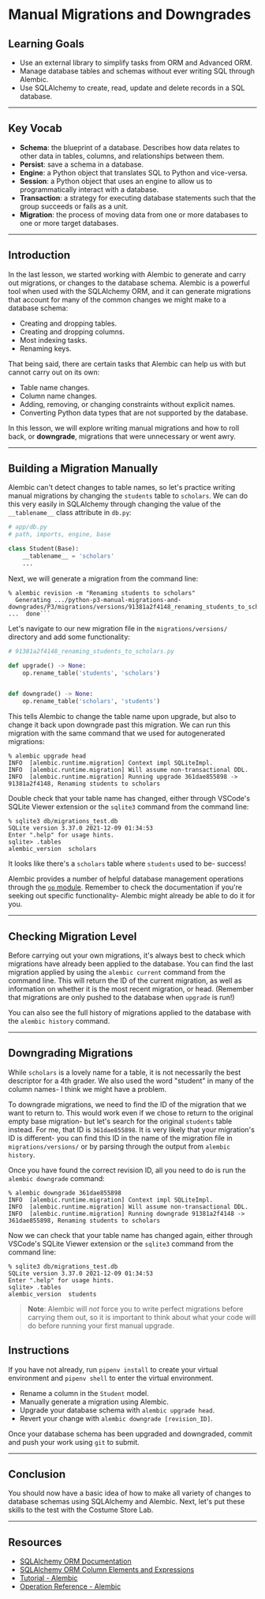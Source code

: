 # Manual Migrations and Downgrades

## Learning Goals

- Use an external library to simplify tasks from ORM and Advanced ORM.
- Manage database tables and schemas without ever writing SQL through Alembic.
- Use SQLAlchemy to create, read, update and delete records in a SQL database.

***

## Key Vocab

- **Schema**: the blueprint of a database. Describes how data relates to other
  data in tables, columns, and relationships between them.
- **Persist**: save a schema in a database.
- **Engine**: a Python object that translates SQL to Python and vice-versa.
- **Session**: a Python object that uses an engine to allow us to
  programmatically interact with a database.
- **Transaction**: a strategy for executing database statements such that
  the group succeeds or fails as a unit.
- **Migration**: the process of moving data from one or more databases to one
  or more target databases.

***

## Introduction

In the last lesson, we started working with Alembic to generate and carry out
migrations, or changes to the database schema. Alembic is a powerful tool when
used with the SQLAlchemy ORM, and it can generate migrations that account for
many of the common changes we might make to a database schema:

- Creating and dropping tables.
- Creating and dropping columns.
- Most indexing tasks.
- Renaming keys.

That being said, there are certain tasks that Alembic can help us with but
cannot carry out on its own:

- Table name changes.
- Column name changes.
- Adding, removing, or changing constraints without explicit names.
- Converting Python data types that are not supported by the database.

In this lesson, we will explore writing manual migrations and how to roll back,
or **downgrade**, migrations that were unnecessary or went awry.

***

## Building a Migration Manually

Alembic can't detect changes to table names, so let's practice writing manual
migrations by changing the `students` table to `scholars`. We can do this very
easily in SQLAlchemy through changing the value of the `__tablename__` class
attribute in `db.py`:

```py
# app/db.py
# path, imports, engine, base

class Student(Base):
    __tablename__ = 'scholars'
    ...
```

Next, we will generate a migration from the command line:

```console
% alembic revision -m "Renaming students to scholars"
  Generating .../python-p3-manual-migrations-and-downgrades/P3/migrations/versions/91381a2f4148_renaming_students_to_scholars.py ...  done```
```

Let's navigate to our new migration file in the `migrations/versions/` directory
and add some functionality:

```py
# 91381a2f4148_renaming_students_to_scholars.py

def upgrade() -> None:
    op.rename_table('students', 'scholars')


def downgrade() -> None:
    op.rename_table('scholars', 'students')
```

This tells Alembic to change the table name upon upgrade, but also to change
it back upon downgrade past this migration. We can run this migration with the
same command that we used for autogenerated migrations:

```console
% alembic upgrade head
INFO  [alembic.runtime.migration] Context impl SQLiteImpl.
INFO  [alembic.runtime.migration] Will assume non-transactional DDL.
INFO  [alembic.runtime.migration] Running upgrade 361dae855898 -> 91381a2f4148, Renaming students to scholars
```

Double check that your table name has changed, either through VSCode's
SQLite Viewer extension or the `sqlite3` command from the command line:

```console
% sqlite3 db/migrations_test.db
SQLite version 3.37.0 2021-12-09 01:34:53
Enter ".help" for usage hints.
sqlite> .tables
alembic_version  scholars
```

It looks like there's a `scholars` table where `students` used to be- success!

Alembic provides a number of helpful database management operations through the
[`op` module][op]. Remember to check the documentation if you're seeking out
specific functionality- Alembic might already be able to do it for you.

***

## Checking Migration Level

Before carrying out your own migrations, it's always best to check which
migrations have already been applied to the database. You can find the last
migration applied by using the `alembic current` command from the command line.
This will return the ID of the current migration, as well as information on
whether it is the most recent migration, or head. (Remember that migrations
are only pushed to the database when `upgrade` is run!)

You can also see the full history of migrations applied to the database with
the `alembic history` command.

***

## Downgrading Migrations

While `scholars` is a lovely name for a table, it is not necessarily the best
descriptor for a 4th grader. We also used the word "student" in many of the
column names- I think we might have a problem.

To downgrade migrations, we need to find the ID of the migration that we want
to return to. This would work even if we chose to return to the original empty
base migration- but let's search for the original `students` table instead. For
me, that ID is `361dae855898`. It is very likely that your migration's ID is
different- you can find this ID in the name of the migration file in
`migrations/versions/` or by parsing through the output from `alembic history`.

Once you have found the correct revision ID, all you need to do is run the
`alembic downgrade` command:

```console
% alembic downgrade 361dae855898
INFO  [alembic.runtime.migration] Context impl SQLiteImpl.
INFO  [alembic.runtime.migration] Will assume non-transactional DDL.
INFO  [alembic.runtime.migration] Running downgrade 91381a2f4148 -> 361dae855898, Renaming students to scholars
```

Now we can check that your table name has changed again, either through VSCode's
SQLite Viewer extension or the `sqlite3` command from the command line:

```console
% sqlite3 db/migrations_test.db
SQLite version 3.37.0 2021-12-09 01:34:53
Enter ".help" for usage hints.
sqlite> .tables
alembic_version  students
```

> **Note**: Alembic will _not_ force you to write perfect migrations before
> carrying them out, so it is important to think about what your code will do
> before running your first manual upgrade.

## Instructions

If you have not already, run `pipenv install` to create your virtual
environment and `pipenv shell` to enter the virtual environment.

- Rename a column in the `Student` model.
- Manually generate a migration using Alembic.
- Upgrade your database schema with `alembic upgrade head`.
- Revert your change with `alembic downgrade [revision_ID]`.

Once your database schema has been upgraded and downgraded, commit and push your
work using `git` to submit.

***

## Conclusion

You should now have a basic idea of how to make all variety of changes to
database schemas using SQLAlchemy and Alembic. Next, let's put these skills
to the test with the Costume Store Lab.

***

## Resources

- [SQLAlchemy ORM Documentation](https://docs.sqlalchemy.org/en/14/orm/)
- [SQLAlchemy ORM Column Elements and Expressions](https://docs.sqlalchemy.org/en/14/core/sqlelement.html)
- [Tutorial - Alembic](https://alembic.sqlalchemy.org/en/latest/tutorial.html)
- [Operation Reference - Alembic][op]

[op]: https://alembic.sqlalchemy.org/en/latest/ops.html
